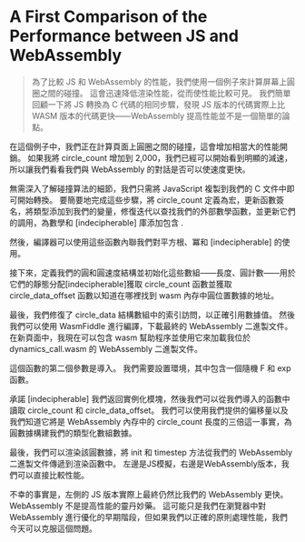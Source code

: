 # A First Comparison of the Performance between JS and WebAssembly
>為了比較 JS 和 WebAssembly 的性能，我們使用一個例子來計算屏幕上圓圈之間的碰撞。 這會迅速降低渲染性能，從而使性能比較可見。 我們簡單回顧一下將 JS 轉換為 C 代碼的相同步驟，發現 JS 版本的代碼實際上比 WASM 版本的代碼更快——WebAssembly 提高性能並不是一個簡單的論點。

在這個例子中，我們正在計算頁面上圓圈之間的碰撞，這會增加相當大的性能開銷。 如果我將 circle_count 增加到 2,000，我們已經可以開始看到明顯的減速，所以讓我們看看我們與 WebAssembly 的對話是否可以使速度更快。

無需深入了解碰撞算法的細節，我們只需將 JavaScript 複製到我們的 C 文件中即可開始轉換。 要簡要地完成這些步驟，將 circle_count 定義為宏，更新函數簽名，將類型添加到我們的變量，修復迭代以查找我們的外部數學函數，並更新它們的調用，為數學和 [indecipherable] 庫添加包含 .

然後，編譯器可以使用這些函數內聯我們對平方根、冪和 [indecipherable] 的使用。

接下來，定義我們的圓和圓速度結構並初始化這些數組——長度、圓計數——用於它們的靜態分配[indecipherable]獲取 circle_count 函數並獲取 circle_data_offset 函數以知道在哪裡找到 wasm 內存中圓位置數據的地址。

最後，我們修復了 circle_data 結構數組中的索引訪問，以正確引用數據值。 然後我們可以使用 WasmFiddle 進行編譯，下載最終的 WebAssembly 二進製文件。 在新頁面中，我現在可以包含 wasm 幫助程序並使用它來加載我位於 dynamics_call.wasm 的 WebAssembly 二進製文件。

這個函數的第二個參數是導入。 我們需要設置環境，其中包含一個隨機 F 和 exp 函數。

承諾 [indecipherable] 我們返回實例化模塊，然後我們可以從我們導入的函數中讀取 circle_count 和 circle_data_offset。 我們可以使用我們提供的偏移量以及我們知道它將是 WebAssembly 內存中的 circle_count 長度的三倍這一事實，為圓數據構建我們的類型化數組數據。

最後，我們可以渲染該圓數據，將 init 和 timestep 方法從我們的 WebAssembly 二進製文件傳遞到渲染函數中。 左邊是JS模擬，右邊是WebAssembly版本，我們可以直接比較性能。

不幸的事實是，左側的 JS 版本實際上最終仍然比我們的 WebAssembly 更快。 WebAssembly 不是提高性能的靈丹妙藥。 這可能只是我們在瀏覽器中對 WebAssembly 進行優化的早期階段，但如果我們以正確的原則處理性能，我們今天可以克服這個問題。